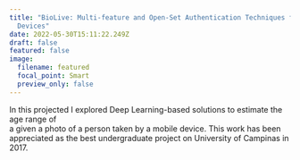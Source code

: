 ```yaml
---
title: "BioLive: Multi-feature and Open-Set Authentication Techniques for Mobile
  Devices"
date: 2022-05-30T15:11:22.249Z
draft: false
featured: false
image:
  filename: featured
  focal_point: Smart
  preview_only: false
---
```

In this projected I explored Deep Learning-based solutions to estimate the age range of\
a given a photo of a person taken by a mobile device. This work has been appreciated as the best undergraduate project on University of Campinas in 2017.